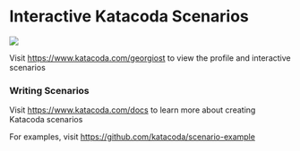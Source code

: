 # Interactive Katacoda Scenarios

[![](http://shields.katacoda.com/katacoda/georgiost/count.svg)](https://www.katacoda.com/georgiost "Get your profile on Katacoda.com")

Visit https://www.katacoda.com/georgiost to view the profile and interactive scenarios

### Writing Scenarios
Visit https://www.katacoda.com/docs to learn more about creating Katacoda scenarios

For examples, visit https://github.com/katacoda/scenario-example
